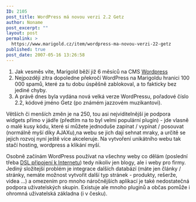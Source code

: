 ```yaml
---
ID: 2105
post_title: WordPress má novou verzi 2.2 Getz
author: Noname
post_excerpt: ""
layout: post
permalink: >
  https://www.marigold.cz/item/wordpress-ma-novou-verzi-22-getz
published: true
post_date: 2007-05-16 13:26:58
---
```

1. Jak vesměs víte, Marigold běží již 6 měsíců na CMS <a href="http://www.wordpress.org">Wordpress</a>
2. Nejpozději zítra dopoledne překročí WordPress na Marigoldu hranici 100 000 spamů, které za tu dobu úspěšně zablokoval, a to fakticky bez jediné chyby.
3. A právě dnes byla vydána nová velká verze WordPressu, pořadové číslo 2.2, kódové jméno Getz (po známém jazzovém muzikantovi).

Větších či menších změn je na 250, tou asi nejviditelnější je podpora widgets přímo v jádře (předtím na to byl velmi populární plugin) - jde vlasně o malé kusy kódu, které si můžete jednoduše zapínat / vypínat / posouvat (normálně myší díky AJAXu),na webu se jich dají sehnat mraky, a určitě se jejich rozvoj nyní ještě více akceleruje. Na vytvoření unikátního webu tak stačí hosting, wordpress a klikání myší.

Osobně začínám WordPress používat na všechny weby co dělám (poslední třeba <a href="http://dsl.wia.cz">DSL připojení k Internetu</a>) tedy nikoliv jen blogy, ale i weby pro firmy. Jediný složitejší problém je integrace dalších databází (máte jen články / stránky, nemáte možnost vytvořit další typ stránek - produkty, rešerže, videa ...) a omezením pro mnoho náročnějších aplikací je také nedostatečná podpora uživatelských skupin. Existuje ale mnoho pluginů a občas pomůže i ohromná uživatelská základna (i v česku).
